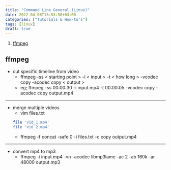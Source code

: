 ```yaml
---
title: "Command Line General (Linux)"
date: 2022-04-08T13:53:58+03:00
categories: ["Tutorials & How-to's"]
tags: [linux]
draft: true
---
```


1. [ffmpeg](#ffmpeg)

## ffmpeg
- cut specific timeline from video
    - ffmpeg -ss < starting point > -i < input > -t < how long > -vcodec copy -acodec copy < output >
    - eg; ffmpeg -ss 00:00:30 -i input.mp4 -t 00:00:05 -vcodec copy -acodec copy output.mp4
---
- merge multiple videos
    - vim files.txt
    ```bash
    file 'vid_1.mp4'
    file 'vid_2.mp4'
    ```
    - ffmpeg -f concat -safe 0 -i files.txt -c copy output.mp4
---
- convert mp4 to mp3
    - ffmpeg -i input.mp4 -vn -acodec libmp3lame -ac 2 -ab 160k -ar 48000 output.mp3
